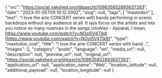 {
  "src": "https://social.yakshed.org/@bascht/109635852893637263",
  "date": "2023-01-05T09:19:12.000Z",
  "slug": null,
  "tags": [
    "mastodon"
  ],
  "text": "I love the arte CONCERT series with bands performing in scenic backdrops without any audience at all. It lays focus on the artists and lets you notice so many nuances in the songs.\n\nAlso - Apparat, I mean, https://www.youtube.com/watch?v=NOol5V4Tlk8 [https://www.youtube.com/watch?v=NOol5V4Tlk8]",
  "type": "mastodon_toot",
  "title": "I love the arte CONCERT series with band…",
  "images": [],
  "category": "posts",
  "language": "en",
  "media_url": null,
  "description": null,
  "preview_url": null,
  "original_url": "https://social.yakshed.org/@bascht/109635852893637263",
  "application_url": null,
  "application_name": "Web",
  "location_latitude": null,
  "additional_payload": null,
  "location_longitude": null
}